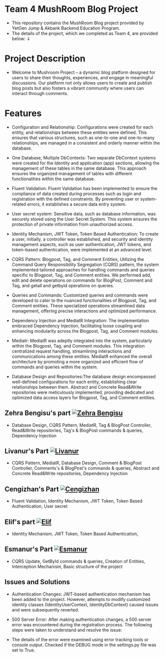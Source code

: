 # Team 4 MushRoom Blog Project
- This repository contains the MushRoom Blog project provided by YetGen Jump & Akbank Backend Education Program.
- The details of the project, which we completed as Team 4, are provided below: ⇓

# Project Description
- Welcome to Mushroom Project – a dynamic blog platform designed for users to share their thoughts, experiences, and engage in meaningful discussions. 
Our platform not only allows users to create and publish blog posts but also fosters a vibrant community where users can interact through comments.

# Features
- Configuration and Relationship: Configurations were created for each entity, and relationships between these entities were defined. This ensures that various structures, such as one-to-one and one-to-many relationships, are managed in a consistent and orderly manner within the database.

- One Database, Multiple DbContexts: Two separate DbContext systems were created for the Identity and application (app) sections, allowing the management of these tables in the same database. This approach ensures the organized management of tables with different functionalities within the same database.

- Fluent Validation: Fluent Validation has been implemented to ensure the compliance of data created during processes such as login and registration with the defined constraints. By preventing user or system-related errors, it establishes a secure data entry system.

- User secret system: Sensitive data, such as database information, was securely stored using the User Secret System. This system ensures the protection of private information from unauthorized access.

- Identity Mechanism, JWT Token, Token Based Authentication: To create a user, initially, a controller was established, and security and identity management aspects, such as user authentication, JWT tokens, and token-based authentication, were implemented at an advanced level.

- CQRS Pattern: Blogpost, Tag, and Comment Entities, Utilizing the Command Query Responsibility Segregation (CQRS) pattern, the system implemented tailored approaches for handling commands and queries specific to Blogpost, Tag, and Comment entities. We performed add, edit and delete operations on commands for BlogPost, Comment and Tag, and getall and getbyid operations on queries.

- Queries and Commands: Customized queries and commands were developed to cater to the nuanced functionalities of Blogpost, Tag, and Comment entities. These specialized operations streamlined data management, offering precise interactions and optimized performance.

- Dependency Injection and MediatR Integration: The implementation embraced Dependency Injection, facilitating loose coupling and enhancing modularity across the Blogpost, Tag, and Comment modules.

- Mediatr: MediatR was adeptly integrated into the system, particularly within the Blogpost, Tag, and Comment modules. This integration centralized request handling, streamlining interactions and communications among these entities. MediatR enhanced the overall architecture by promoting a more organized and efficient flow of commands and queries within the system.

- Database Design and Repositories:The database design encompassed well-defined configurations for each entity, establishing clear relationships between them. Abstract and Concrete Read&Write repositories were meticulously implemented, providing dedicated and optimized data access layers for Blogpost, Tag, and Comment entities.

## Zehra Bengisu's part [![Zehra Bengisu](https://img.shields.io/badge/Bengisu-181717?style=for-the-badge&logo=github&logoColor=white)](https://github.com/Bengisoo)
- Database Design, CQRS Pattern, MediatR, Tag & BlogPost Controller, Read&Write repositories,  Tag's & BlogPost commands & queries, Dependency Injection


## Livanur's Part  [![Livanur](https://img.shields.io/badge/Livanur-181717?style=for-the-badge&logo=github&logoColor=white)](https://github.com/livaae)
- CQRS Pattern, MediatR, Database Design, Comment & BlogPost Controller, Comments's & BlogPost's commands & queries, Abstract and Concrete Read&Write repositories, Dependency Injection


## Cengizhan's Part [![Cengizhan](https://img.shields.io/badge/Cengizhan-181717?style=for-the-badge&logo=github&logoColor=white)](https://github.com/ccengizhann)
- Fluent Validation, Identity Mechanism, JWT Token, Token Based Authentication, User secret


## Elif's part [![Elif](https://img.shields.io/badge/Elif-181717?style=for-the-badge&logo=github&logoColor=white)](https://github.com/elifbaykara)
-  Identity Mechanism, JWT Token, Token Based Authentication,


## Esmanur's Part [![Esmanur](https://img.shields.io/badge/Esmanur-181717?style=for-the-badge&logo=github&logoColor=white)](https://github.com/Esmanurrr)
- CQRS Update, GetById commands & queries, Creation of Entities, Interception Mechanism, Basic structure of the project


## Issues and Solutions
- Authentication Changes:
JWT-based authentication mechanism has been added to the project. However, attempts to modify customized identity classes (IdentityUserContext, IdentityDbContext) caused issues and were subsequently reverted.

- 500 Server Error:
After making authentication changes, a 500 server error was encountered during the registration process. The following steps were taken to understand and resolve the issue:

- The details of the error were examined using error tracking tools or console output.
Checked if the DEBUG mode in the settings.py file was set to True.

